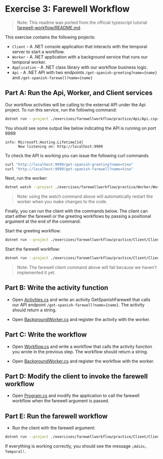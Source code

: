 # Exercise 3: Farewell Workflow

> Note: This readme was ported from the official typescript tutorial [farewell-workflow/README.md](https://github.com/temporalio/edu-101-typescript-code/blob/main/exercises/farewell-workflow/README.md).

This exercise contains the following projects:

- `Client` - A .NET console application that interacts with the temporal server to start a workflow.
- `Worker` - A .NET application with a background service that runs our temporal worker.
- `Application` - A .NET class library with our workflow business logic.
- `Api` - A .NET API with two endpoints `/get-spanish-greeting?name={name}` and `/get-spanish-farewell?name={name}`

## Part A: Run the Api, Worker, and Client services

Our workflow activities will be calling to the external API under the Api project. To run this service, run the following command:

```sh
dotnet run --project ./exercises/farewellworkflow/practice/Api/Api.csproj
```

You should see some output like below indicating the API is running on port 9999

```
info: Microsoft.Hosting.Lifetime[14]
      Now listening on: http://localhost:9999
```

To check the API is working you can issue the following curl commands

```sh
curl "http://localhost:9999/get-spanish-greeting?name=tina"
curl "http://localhost:9999/get-spanish-farewell?name=tina"
```

Next, run the worker:

```sh
dotnet watch --project ./exercises/farewellworkflow/practice/Worker/Worker.csproj
```

> Note: using the watch command above will automatically restart the worker when you make changes to the code.

Finally, you can run the client with the commands below. The client can start either the farewell or the greeting workflows by passing a positional argument at the end of the command:

Start the greeting workflow:

```sh
dotnet run --project ./exercises/farewellworkflow/practice/Client/Client.csproj -- greeting
```

Start the farewell workflow:

```sh
dotnet run --project ./exercises/farewellworkflow/practice/Client/Client.csproj -- farewell
```

> Note: The farewell client command above will fail because we haven't implemented it yet.

## Part B: Write the activity function

- Open [Activities.cs](./practice/Application/Activities.cs) and write an activity GetSpanishFarewell that calls our API endpoint `/get-spanish-farewell?name={name}`. The activity should return a string.

- Open [BackgroundWorker.cs](./practice/Worker/BackgroundWorker.cs) and register the activity with the worker.

## Part C: Write the workflow

- Open [Workflow.cs](./practice/Application/Workflow.cs) and write a workflow that calls the activity function you wrote in the previous step. The workflow should return a string.

- Open [BackgroundWorker.cs](./practice/Worker/BackgroundWorker.cs) and register the workflow with the worker.

## Part D: Modify the client to invoke the farewell workflow

- Open [Program.cs](./practice/Client/Program.cs) and modify the application to call the farewell workflow when the farewell argument is passed.

## Part E: Run the farewell workflow

- Run the client with the farewell argument:

```sh
dotnet run --project ./exercises/farewellworkflow/practice/Client/Client.csproj -- farewell
```

If everything is working correctly, you should see the message `¡Adiós, Temporal!`.
